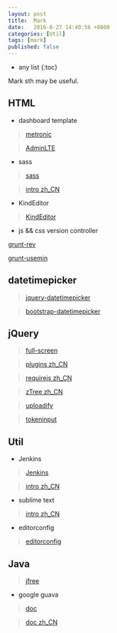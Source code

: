 ```yaml
---
layout: post
title:  Mark
date:   2016-8-27 14:40:56 +0800
categories: [Util]
tags: [mark]
published: false
---
```

* any list
{:toc}

Mark sth may be useful.

## HTML

- dashboard template

> [metronic](http://www.metronic.com/)

> [AdminLTE](https://www.almsaeedstudio.com/)


- sass

> [sass](http://sass-lang.com/)

> [intro zh_CN](http://sass.bootcss.com/docs/sass-reference/)

- KindEditor

> [KindEditor](http://kindeditor.net/demo.php)

- js && css version controller

[grunt-rev](https://github.com/cbas/grunt-rev)

[grunt-usemin](https://github.com/yeoman/grunt-usemin)

## datetimepicker

> [jquery-datetimepicker](http://xdsoft.net/jqplugins/datetimepicker)

> [bootstrap-datetimepicker](http://www.malot.fr/bootstrap-datetimepicker/)

## jQuery

> [full-screen](http://amazeui.org/getting-started)

> [plugins zh_CN](http://www.jq22.com/)

> [requirejs zh_CN](http://www.requirejs.cn/)

> [zTree zh_CN](http://www.ztree.me/v3/main.php#_zTreeInfo)

> [uploadify](http://www.uploadify.com/demos/)

> [tokeninput](http://loopj.com/jquery-tokeninput/)


## Util

- Jenkins

> [Jenkins](https://jenkins.io/index.html)

> [intro zh_CN](http://blog.csdn.net/john_cdy/article/details/7738393)

- sublime text

> [intro zh_CN](http://lucida.me/blog/sublime-text-complete-guide/)



- editorconfig

> [editorconfig](http://editorconfig.org/)

## Java

> [jfree](http://www.jfree.org)

- google guava

> [doc](https://github.com/google/guava/wiki)

> [doc zh_CN](http://ifeve.com/google-guava/)






